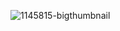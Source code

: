 ![1145815-bigthumbnail](https://user-images.githubusercontent.com/102672154/176567343-d597d1bb-60ef-4661-8e7c-9c8d78159b97.jpg)
